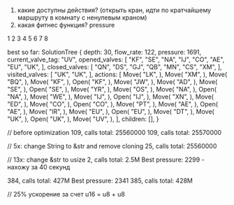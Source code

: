 1. какие доступны действия? (открыть кран, идти по кратчайшему маршруту в комнату с ненулевым краном)
2. какая фитнес функция? pressure

1 2 3 4 5 6 7 8


best so far: 
SolutionTree {
    depth: 30,
    flow_rate: 122,
    pressure: 1691,
    current_valve_tag: "UV",
    opened_valves: [
        "KF",
        "SE",
        "NA",
        "IJ",
        "CO",
        "AE",
        "EU",
        "UK",
    ],
    closed_valves: [
        "QN",
        "DS",
        "GJ",
        "QB",
        "MN",
        "CS",
        "XM",
    ],
    visited_valves: [
        "UK",
        "UK",
    ],
    actions: [
        Move(
            "LK",
        ),
        Move(
            "XM",
        ),
        Move(
            "BQ",
        ),
        Move(
            "KF",
        ),
        Open(
            "KF",
        ),
        Move(
            "JW",
        ),
        Move(
            "AD",
        ),
        Move(
            "SE",
        ),
        Open(
            "SE",
        ),
        Move(
            "YR",
        ),
        Move(
            "OS",
        ),
        Move(
            "NA",
        ),
        Open(
            "NA",
        ),
        Move(
            "WE",
        ),
        Move(
            "IJ",
        ),
        Open(
            "IJ",
        ),
        Move(
            "XN",
        ),
        Move(
            "ED",
        ),
        Move(
            "CO",
        ),
        Open(
            "CO",
        ),
        Move(
            "PT",
        ),
        Move(
            "AE",
        ),
        Open(
            "AE",
        ),
        Move(
            "IR",
        ),
        Move(
            "EU",
        ),
        Open(
            "EU",
        ),
        Move(
            "DT",
        ),
        Move(
            "UK",
        ),
        Open(
            "UK",
        ),
        Move(
            "UV",
        ),
    ],
    children: [],
}

// before optimization
109, calls total: 25560000
109, calls total: 25570000

// 5x: change String to &str and remove cloning
25, calls total: 25560000

// 13x: change &str to usize 
2, calls total: 2.5M
Best pressure: 2299 - нахожу за 40 секунд

384, calls total: 427M
Best pressure: 2341
385, calls total: 428M

// 25% ускорение за счет u16 = u8 + u8

